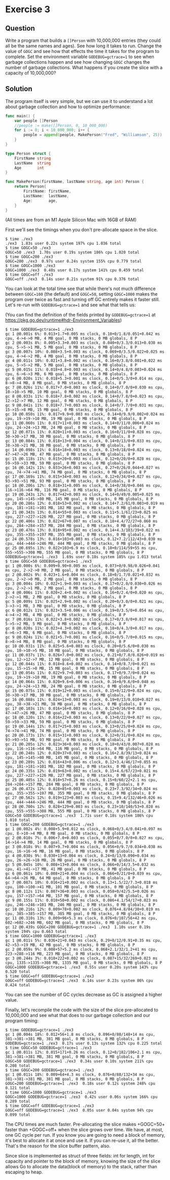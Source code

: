 # Exercise 3

## Question
Write a program that builds a `[]Person` with 10,000,000 entries (they could all be the same names and ages). See how long it takes to run. Change the value of `GOGC` and see how that effects the time it takes for the program to complete. Set the environment variable `GODEBUG=gctrace=1` to see when garbage collections happen and see how changing `GOGC` changes the number of garbage collections. What happens if you create the slice with a capacity of 10,000,000?

## Solution

The program itself is very simple, but we can use it to understand a lot about garbage collection and how to optimize performance:

```go
func main() {
	var people []Person
	//people := make([]Person, 0, 10_000_000)
	for i := 0; i < 10_000_000; i++ {
		people = append(people, MakePerson("Fred", "Williamson", 25))
	}
}

type Person struct {
	FirstName string
	LastName  string
	Age       int
}

func MakePerson(firstName, lastName string, age int) Person {
	return Person{
		FirstName: firstName,
		LastName:  lastName,
		Age:       age,
	}
}
```

(All times are from an M1 Apple Silicon Mac with 16GB of RAM)

First we'll see the timings when you don't pre-allocate space in the slice.

```shell
$ time ./ex3
./ex3  1.83s user 0.22s system 197% cpu 1.036 total
$ time GOGC=50 ./ex3
GOGC=50 ./ex3  1.70s user 0.19s system 186% cpu 1.020 total
$ time GOGC=200 ./ex3
GOGC=200 ./ex3  0.97s user 0.24s system 155% cpu 0.779 total
$ time GOGC=1000 ./ex3
GOGC=1000 ./ex3  0.48s user 0.17s system 141% cpu 0.459 total
$ time GOGC=off ./ex3 
GOGC=off ./ex3  0.14s user 0.21s system 91% cpu 0.376 total
```

You can look at the total time see that while there's not much difference between `GOGC=100` (the default) and `GOGC=50`, setting `GOGC=1000` makes the program over twice as fast and turning off GC entirely makes it faster still. Let's re-run with `GODEBUG=gctrace=1` and see what that tells us:

(You can find the definition of the fields printed by `GODEBUG=gctrace=1` at https://pkg.go.dev/runtime#hdr-Environment_Variables)

```shell
$ time GODEBUG=gctrace=1 ./ex3  
gc 1 @0.001s 6%: 0.013+1.7+0.005 ms clock, 0.10+0/1.8/0.051+0.042 ms cpu, 4->4->0 MB, 4 MB goal, 0 MB stacks, 0 MB globals, 8 P
gc 2 @0.003s 8%: 0.005+3.3+0.003 ms clock, 0.040+0/3.3/0.013+0.030 ms cpu, 5->5->1 MB, 5 MB goal, 0 MB stacks, 0 MB globals, 8 P
gc 3 @0.007s 10%: 0.008+3.5+0.003 ms clock, 0.069+0/3.5/0.022+0.025 ms cpu, 4->4->2 MB, 4 MB goal, 0 MB stacks, 0 MB globals, 8 P
gc 4 @0.011s 10%: 0.021+3.8+0.002 ms clock, 0.16+0/3.8/0.001+0.022 ms cpu, 5->5->2 MB, 5 MB goal, 0 MB stacks, 0 MB globals, 8 P
gc 5 @0.015s 11%: 0.018+4.8+0.003 ms clock, 0.14+0/4.8/0.003+0.024 ms cpu, 6->6->3 MB, 6 MB goal, 0 MB stacks, 0 MB globals, 8 P
gc 6 @0.020s 11%: 0.018+5.3+0.001 ms clock, 0.14+0/5.3/0+0.014 ms cpu, 8->8->4 MB, 8 MB goal, 0 MB stacks, 0 MB globals, 8 P
gc 7 @0.026s 11%: 0.017+7.0+0.003 ms clock, 0.14+0/7.0/0+0.030 ms cpu, 10->10->5 MB, 10 MB goal, 0 MB stacks, 0 MB globals, 8 P
gc 8 @0.033s 11%: 0.018+7.8+0.002 ms clock, 0.14+0/7.8/0+0.023 ms cpu, 12->12->7 MB, 12 MB goal, 0 MB stacks, 0 MB globals, 8 P
gc 9 @0.041s 11%: 0.018+7.7+0.003 ms clock, 0.14+0/7.7/0+0.031 ms cpu, 15->15->8 MB, 15 MB goal, 0 MB stacks, 0 MB globals, 8 P
gc 10 @0.050s 11%: 0.017+9.9+0.003 ms clock, 0.14+0/9.9/0.002+0.024 ms cpu, 19->19->10 MB, 19 MB goal, 0 MB stacks, 0 MB globals, 8 P
gc 11 @0.060s 11%: 0.017+11+0.003 ms clock, 0.14+0/11/0.006+0.024 ms cpu, 24->24->13 MB, 24 MB goal, 0 MB stacks, 0 MB globals, 8 P
gc 12 @0.071s 11%: 0.020+11+0.003 ms clock, 0.16+0/11/0+0.028 ms cpu, 30->30->17 MB, 30 MB goal, 0 MB stacks, 0 MB globals, 8 P
gc 13 @0.084s 11%: 0.018+13+0.004 ms clock, 0.14+0/13/0+0.033 ms cpu, 38->38->21 MB, 38 MB goal, 0 MB stacks, 0 MB globals, 8 P
gc 14 @0.098s 11%: 0.016+18+0.003 ms clock, 0.13+0/18/0+0.024 ms cpu, 47->47->26 MB, 47 MB goal, 0 MB stacks, 0 MB globals, 8 P
gc 15 @0.118s 11%: 0.015+20+0.003 ms clock, 0.12+0/20/0+0.028 ms cpu, 59->59->33 MB, 59 MB goal, 0 MB stacks, 0 MB globals, 8 P
gc 16 @0.142s 11%: 0.033+26+0.003 ms clock, 0.27+0/26/0.044+0.027 ms cpu, 74->74->41 MB, 74 MB goal, 0 MB stacks, 0 MB globals, 8 P
gc 17 @0.169s 11%: 0.015+34+0.003 ms clock, 0.12+0/34/0+0.027 ms cpu, 93->93->51 MB, 93 MB goal, 0 MB stacks, 0 MB globals, 8 P
gc 18 @0.206s 12%: 0.018+31+0.005 ms clock, 0.14+0/38/0+0.046 ms cpu, 116->116->64 MB, 116 MB goal, 0 MB stacks, 0 MB globals, 8 P
gc 19 @0.243s 12%: 0.017+42+0.003 ms clock, 0.14+0/49/0.005+0.025 ms cpu, 145->145->80 MB, 145 MB goal, 0 MB stacks, 0 MB globals, 8 P
gc 20 @0.286s 12%: 0.018+53+0.002 ms clock, 0.14+7.2/61/0.003+0.019 ms cpu, 181->181->101 MB, 182 MB goal, 0 MB stacks, 0 MB globals, 8 P
gc 21 @0.343s 13%: 0.014+55+0.003 ms clock, 0.11+5.1/61/23+0.025 ms cpu, 227->227->126 MB, 227 MB goal, 0 MB stacks, 0 MB globals, 8 P
gc 22 @0.406s 13%: 0.022+67+0.007 ms clock, 0.18+4.4/72/27+0.060 ms cpu, 284->284->157 MB, 284 MB goal, 0 MB stacks, 0 MB globals, 8 P
gc 23 @0.476s 13%: 0.018+95+0.002 ms clock, 0.14+4.3/103/39+0.022 ms cpu, 355->355->197 MB, 355 MB goal, 0 MB stacks, 0 MB globals, 8 P
gc 24 @0.578s 13%: 0.016+103+0.003 ms clock, 0.12+7.2/112/43+0.030 ms cpu, 444->444->246 MB, 444 MB goal, 0 MB stacks, 0 MB globals, 8 P
gc 25 @0.695s 13%: 0.022+103+6.9 ms clock, 0.18+0/114/59+55 ms cpu, 555->555->308 MB, 555 MB goal, 0 MB stacks, 0 MB globals, 8 P
GODEBUG=gctrace=1 ./ex3  1.69s user 0.18s system 185% cpu 1.013 total
$ time GOGC=50 GODEBUG=gctrace=1 ./ex3 
gc 1 @0.000s 6%: 0.009+0.90+0.005 ms clock, 0.073+0/0.98/0.026+0.041 ms cpu, 2->2->0 MB, 2 MB goal, 0 MB stacks, 0 MB globals, 8 P
gc 2 @0.002s 9%: 0.023+1.6+0.004 ms clock, 0.18+0/1.7/0.021+0.032 ms cpu, 2->2->0 MB, 2 MB goal, 0 MB stacks, 0 MB globals, 8 P
gc 3 @0.004s 10%: 0.022+1.9+0.003 ms clock, 0.17+0/2.0/0.030+0.026 ms cpu, 2->2->1 MB, 2 MB goal, 0 MB stacks, 0 MB globals, 8 P
gc 4 @0.006s 11%: 0.020+2.4+0.002 ms clock, 0.16+0/2.4/0+0.020 ms cpu, 2->2->1 MB, 2 MB goal, 0 MB stacks, 0 MB globals, 8 P
gc 5 @0.009s 11%: 0.025+2.9+0.002 ms clock, 0.20+0/3.0/0+0.021 ms cpu, 3->3->1 MB, 3 MB goal, 0 MB stacks, 0 MB globals, 8 P
gc 6 @0.012s 11%: 0.023+3.5+0.006 ms clock, 0.19+0/3.5/0+0.054 ms cpu, 4->4->2 MB, 4 MB goal, 0 MB stacks, 0 MB globals, 8 P
gc 7 @0.016s 11%: 0.022+3.8+0.002 ms clock, 0.17+0/3.8/0+0.017 ms cpu, 5->5->2 MB, 5 MB goal, 0 MB stacks, 0 MB globals, 8 P
gc 8 @0.020s 11%: 0.023+4.3+0.002 ms clock, 0.18+0/4.3/0+0.017 ms cpu, 6->6->3 MB, 6 MB goal, 0 MB stacks, 0 MB globals, 8 P
gc 9 @0.024s 11%: 0.021+5.7+0.001 ms clock, 0.16+0/5.7/0+0.015 ms cpu, 8->8->4 MB, 8 MB goal, 0 MB stacks, 0 MB globals, 8 P
gc 10 @0.031s 11%: 0.025+5.6+0.003 ms clock, 0.20+0/5.6/0+0.030 ms cpu, 10->10->5 MB, 10 MB goal, 0 MB stacks, 0 MB globals, 8 P
gc 11 @0.037s 11%: 0.026+7.0+0.002 ms clock, 0.21+0/7.0/0.026+0.019 ms cpu, 12->12->7 MB, 12 MB goal, 0 MB stacks, 0 MB globals, 8 P
gc 12 @0.044s 11%: 0.018+8.6+0.002 ms clock, 0.14+0/8.7/0+0.021 ms cpu, 15->15->8 MB, 15 MB goal, 0 MB stacks, 0 MB globals, 8 P
gc 13 @0.054s 11%: 0.022+9.7+0.003 ms clock, 0.17+0/9.7/0+0.024 ms cpu, 19->19->10 MB, 19 MB goal, 0 MB stacks, 0 MB globals, 8 P
gc 14 @0.064s 11%: 0.020+9.6+0.006 ms clock, 0.16+0/9.6/0+0.048 ms cpu, 24->24->13 MB, 24 MB goal, 0 MB stacks, 0 MB globals, 8 P
gc 15 @0.075s 11%: 0.019+12+0.003 ms clock, 0.15+0/12/0+0.024 ms cpu, 30->30->17 MB, 30 MB goal, 0 MB stacks, 0 MB globals, 8 P
gc 16 @0.088s 11%: 0.024+13+0.003 ms clock, 0.19+0/13/0.010+0.027 ms cpu, 38->38->21 MB, 38 MB goal, 0 MB stacks, 0 MB globals, 8 P
gc 17 @0.103s 11%: 0.016+16+0.003 ms clock, 0.12+0/16/0+0.028 ms cpu, 47->47->26 MB, 47 MB goal, 0 MB stacks, 0 MB globals, 8 P
gc 18 @0.120s 11%: 0.016+22+0.003 ms clock, 0.13+0/22/0+0.027 ms cpu, 59->59->33 MB, 59 MB goal, 0 MB stacks, 0 MB globals, 8 P
gc 19 @0.144s 11%: 0.017+25+0.003 ms clock, 0.13+0/25/0+0.024 ms cpu, 74->74->41 MB, 74 MB goal, 0 MB stacks, 0 MB globals, 8 P
gc 20 @0.173s 11%: 0.015+31+0.003 ms clock, 0.12+0/31/0+0.024 ms cpu, 93->93->51 MB, 93 MB goal, 0 MB stacks, 0 MB globals, 8 P
gc 21 @0.205s 12%: 0.023+36+0.003 ms clock, 0.18+0/43/0.007+0.028 ms cpu, 116->116->64 MB, 116 MB goal, 0 MB stacks, 0 MB globals, 8 P
gc 22 @0.248s 12%: 0.020+37+0.003 ms clock, 0.16+2.8/39/13+0.024 ms cpu, 145->145->80 MB, 145 MB goal, 0 MB stacks, 0 MB globals, 8 P
gc 23 @0.289s 12%: 0.016+43+0.006 ms clock, 0.12+3.4/46/17+0.055 ms cpu, 181->181->101 MB, 182 MB goal, 0 MB stacks, 0 MB globals, 8 P
gc 24 @0.335s 12%: 0.019+63+0.002 ms clock, 0.15+4.6/67/23+0.021 ms cpu, 227->227->126 MB, 227 MB goal, 0 MB stacks, 0 MB globals, 8 P
gc 25 @0.405s 12%: 0.018+57+0.26 ms clock, 0.15+0/60/22+2.1 ms cpu, 284->284->157 MB, 284 MB goal, 0 MB stacks, 0 MB globals, 8 P
gc 26 @0.472s 12%: 0.028+85+0.003 ms clock, 0.23+7.3/92/34+0.024 ms cpu, 355->355->197 MB, 355 MB goal, 0 MB stacks, 0 MB globals, 8 P
gc 27 @0.562s 12%: 0.019+123+0.003 ms clock, 0.15+9.4/132/46+0.026 ms cpu, 444->444->246 MB, 444 MB goal, 0 MB stacks, 0 MB globals, 8 P
gc 28 @0.700s 12%: 0.028+129+0.003 ms clock, 0.23+10/140/53+0.028 ms cpu, 555->555->308 MB, 555 MB goal, 0 MB stacks, 0 MB globals, 8 P
GOGC=50 GODEBUG=gctrace=1 ./ex3  1.71s user 0.18s system 186% cpu 1.010 total
$ time GOGC=200 GODEBUG=gctrace=1 ./ex3 
gc 1 @0.002s 4%: 0.008+5.9+0.012 ms clock, 0.068+0/3.4/0.041+0.097 ms cpu, 8->10->4 MB, 8 MB goal, 0 MB stacks, 0 MB globals, 8 P
gc 2 @0.010s 7%: 0.006+7.0+0.003 ms clock, 0.055+0/7.0/0+0.027 ms cpu, 14->14->4 MB, 14 MB goal, 0 MB stacks, 0 MB globals, 8 P
gc 3 @0.018s 9%: 0.007+9.7+0.004 ms clock, 0.056+0/9.7/0.034+0.038 ms cpu, 16->16->6 MB, 16 MB goal, 0 MB stacks, 0 MB globals, 8 P
gc 4 @0.030s 9%: 0.030+13+0.004 ms clock, 0.24+0/13/0.090+0.034 ms cpu, 26->26->10 MB, 26 MB goal, 0 MB stacks, 0 MB globals, 8 P
gc 5 @0.045s 10%: 0.008+13+0.004 ms clock, 0.066+0/14/3.5+0.032 ms cpu, 41->41->17 MB, 41 MB goal, 0 MB stacks, 0 MB globals, 8 P
gc 6 @0.061s 10%: 0.008+21+0.004 ms clock, 0.066+0/21/0+0.039 ms cpu, 64->64->26 MB, 64 MB goal, 0 MB stacks, 0 MB globals, 8 P
gc 7 @0.087s 10%: 0.016+21+0.002 ms clock, 0.13+1.5/22/7.3+0.018 ms cpu, 100->100->41 MB, 101 MB goal, 0 MB stacks, 0 MB globals, 8 P
gc 8 @0.112s 11%: 0.007+36+0.003 ms clock, 0.058+0/42/5.5+0.026 ms cpu, 157->157->64 MB, 157 MB goal, 0 MB stacks, 0 MB globals, 8 P
gc 9 @0.155s 11%: 0.010+50+0.002 ms clock, 0.086+4.1/54/17+0.023 ms cpu, 246->246->101 MB, 246 MB goal, 0 MB stacks, 0 MB globals, 8 P
gc 10 @0.216s 12%: 0.009+78+0.002 ms clock, 0.076+4.8/84/30+0.019 ms cpu, 385->385->157 MB, 385 MB goal, 0 MB stacks, 0 MB globals, 8 P
gc 11 @0.310s 13%: 0.009+96+5.3 ms clock, 0.076+0/107/56+42 ms cpu, 602->602->246 MB, 602 MB goal, 0 MB stacks, 0 MB globals, 8 P
gc 12 @0.439s GOGC=200 GODEBUG=gctrace=1 ./ex3  1.10s user 0.19s system 194% cpu 0.663 total
$ time GOGC=1000 GODEBUG=gctrace=1 ./ex3 
gc 1 @0.011s 5%: 0.036+21+0.043 ms clock, 0.29+0/12/0.91+0.35 ms cpu, 42->53->19 MB, 42 MB goal, 0 MB stacks, 0 MB globals, 8 P
gc 2 @0.059s 9%: 0.008+57+5.2 ms clock, 0.068+2.1/32/1.2+41 ms cpu, 223->288->116 MB, 223 MB goal, 0 MB stacks, 0 MB globals, 8 P
gc 3 @0.244s 3%: 0.010+222+0.002 ms clock, 0.087+15/32/269+0.023 ms cpu, 1335->1335->308 MB, 1335 MB goal, 0 MB stacks, 0 MB globals, 8 P
GOGC=1000 GODEBUG=gctrace=1 ./ex3  0.55s user 0.20s system 143% cpu 0.520 total
$ time GOGC=off GODEBUG=gctrace=1 ./ex3 
GOGC=off GODEBUG=gctrace=1 ./ex3  0.14s user 0.23s system 86% cpu 0.424 total
```

You can see the number of GC cycles decrease as GC is assigned a higher value.

Finally, let's recompile the code with the size of the slice pre-allocated to 10,000,000 and see what that does to our garbage collection and our program timing:

```shell
$ time GODEBUG=gctrace=1 ./ex3        
gc 1 @0.004s 18%: 0.012+56+1.8 ms clock, 0.096+0/80/148+14 ms cpu, 381->381->381 MB, 381 MB goal, 0 MB stacks, 0 MB globals, 8 P
GODEBUG=gctrace=1 ./ex3  0.17s user 0.13s system 132% cpu 0.225 total
$ time GOGC=50 GODEBUG=gctrace=1 ./ex3 
gc 1 @0.011s 12%: 0.015+171+0.26 ms clock, 0.12+0/182/106+2.1 ms cpu, 381->381->381 MB, 381 MB goal, 0 MB stacks, 0 MB globals, 8 P
GOGC=50 GODEBUG=gctrace=1 ./ex3  0.34s user 0.10s system 211% cpu 0.208 total
$ time GOGC=200 GODEBUG=gctrace=1 ./ex3 
gc 1 @0.011s 18%: 0.009+64+4.3 ms clock, 0.076+0/88/132+34 ms cpu, 381->381->381 MB, 381 MB goal, 0 MB stacks, 0 MB globals, 8 P
GOGC=200 GODEBUG=gctrace=1 ./ex3  0.18s user 0.12s system 248% cpu 0.121 total
$ time GOGC=1000 GODEBUG=gctrace=1 ./ex3
GOGC=1000 GODEBUG=gctrace=1 ./ex3  0.42s user 0.06s system 166% cpu 0.289 total
$ time GOGC=off GODEBUG=gctrace=1 ./ex3
GOGC=off GODEBUG=gctrace=1 ./ex3  0.05s user 0.04s system 94% cpu 0.099 total
```

The CPU times are much faster. Pre-allocating the slice makes +GOGC=50+ faster than +GOGC=off+ when the slice grows over time. We have, at most, one GC cycle per run. If you know you are going to need a block of memory, it's best to allocate it at once and use it. If you can re-use it, all the better. That's the reason for the slice buffer pattern, also. 

Since slice is implemented as struct of three fields: int for length, int for capacity and pointer to the block of memory, knowing the size of the slice allows Go to allocate the data(block of memory) to the stack, rather than escaping to heap.
